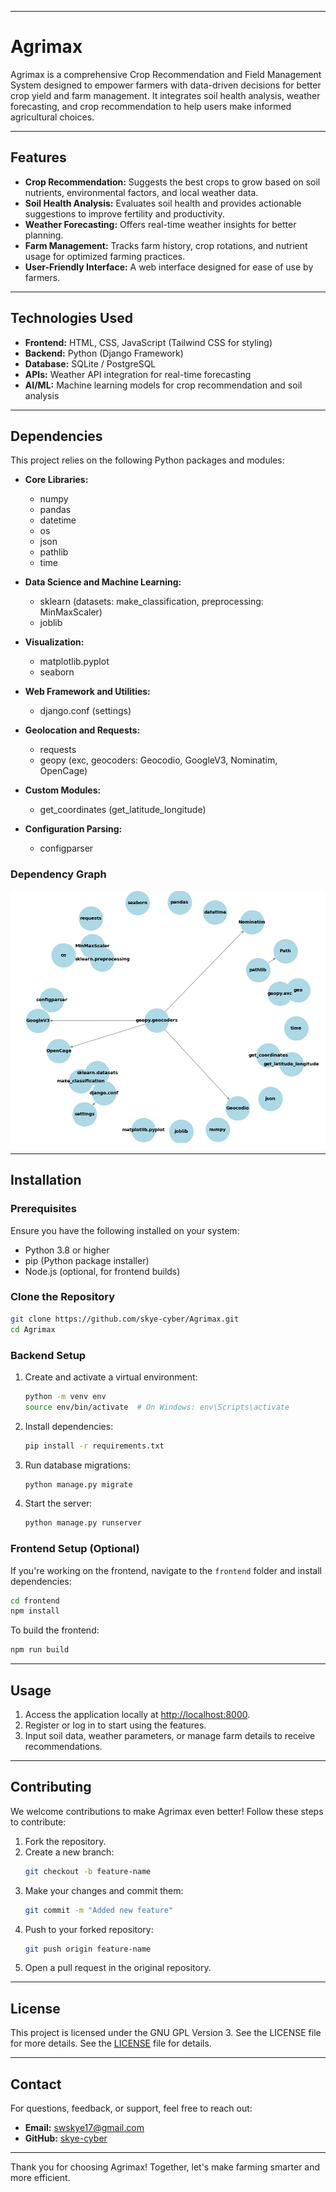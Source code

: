 
---

# Agrimax

Agrimax is a comprehensive Crop Recommendation and Field Management System designed to empower farmers with data-driven decisions for better crop yield and farm management. It integrates soil health analysis, weather forecasting, and crop recommendation to help users make informed agricultural choices.

---
## Features

- **Crop Recommendation:** Suggests the best crops to grow based on soil nutrients, environmental factors, and local weather data.
- **Soil Health Analysis:** Evaluates soil health and provides actionable suggestions to improve fertility and productivity.
- **Weather Forecasting:** Offers real-time weather insights for better planning.
- **Farm Management:** Tracks farm history, crop rotations, and nutrient usage for optimized farming practices.
- **User-Friendly Interface:** A web interface designed for ease of use by farmers.

---
## Technologies Used

- **Frontend:** HTML, CSS, JavaScript (Tailwind CSS for styling)
- **Backend:** Python (Django Framework)
- **Database:** SQLite / PostgreSQL
- **APIs:** Weather API integration for real-time forecasting
- **AI/ML:** Machine learning models for crop recommendation and soil analysis

---
## Dependencies

This project relies on the following Python packages and modules:

- **Core Libraries:**
  - numpy
  - pandas
  - datetime
  - os
  - json
  - pathlib
  - time

- **Data Science and Machine Learning:**
  - sklearn (datasets: make_classification, preprocessing: MinMaxScaler)
  - joblib

- **Visualization:**
  - matplotlib.pyplot
  - seaborn

- **Web Framework and Utilities:**
  - django.conf (settings)

- **Geolocation and Requests:**
  - requests
  - geopy (exc, geocoders: Geocodio, GoogleV3, Nominatim, OpenCage)

- **Custom Modules:**
  - get_coordinates (get_latitude_longitude)

- **Configuration Parsing:**
  - configparser

### Dependency Graph
![dependency-graph](dep_graph.png)

---
## Installation

### Prerequisites
Ensure you have the following installed on your system:
- Python 3.8 or higher
- pip (Python package installer)
- Node.js (optional, for frontend builds)

### Clone the Repository
```bash
git clone https://github.com/skye-cyber/Agrimax.git
cd Agrimax
```

### Backend Setup
1. Create and activate a virtual environment:
   ```bash
   python -m venv env
   source env/bin/activate  # On Windows: env\Scripts\activate
   ```

2. Install dependencies:
   ```bash
   pip install -r requirements.txt
   ```

3. Run database migrations:
   ```bash
   python manage.py migrate
   ```

4. Start the server:
   ```bash
   python manage.py runserver
   ```

### Frontend Setup (Optional)
If you're working on the frontend, navigate to the `frontend` folder and install dependencies:
```bash
cd frontend
npm install
```

To build the frontend:
```bash
npm run build
```

---
## Usage
1. Access the application locally at [http://localhost:8000](http://localhost:8000).
2. Register or log in to start using the features.
3. Input soil data, weather parameters, or manage farm details to receive recommendations.

---
## Contributing
We welcome contributions to make Agrimax even better! Follow these steps to contribute:
1. Fork the repository.
2. Create a new branch:
   ```bash
   git checkout -b feature-name
   ```
3. Make your changes and commit them:
   ```bash
   git commit -m "Added new feature"
   ```
4. Push to your forked repository:
   ```bash
   git push origin feature-name
   ```
5. Open a pull request in the original repository.

---
## License
This project is licensed under the GNU GPL Version 3. See the LICENSE file for more details. See the [LICENSE](LICENSE) file for details.

---
## Contact
For questions, feedback, or support, feel free to reach out:
- **Email:** [swskye17@gmail.com](mailto:swskye17@gmail.com)
- **GitHub:** [skye-cyber](https://github.com/skye-cyber)

---

Thank you for choosing Agrimax! Together, let's make farming smarter and more efficient.
